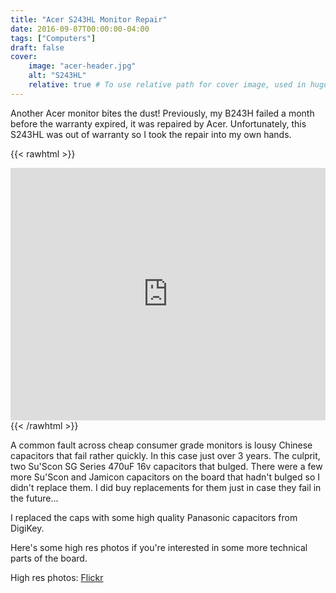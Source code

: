 ```yaml
---
title: "Acer S243HL Monitor Repair"
date: 2016-09-07T00:00:00-04:00
tags: ["Computers"]
draft: false
cover:
    image: "acer-header.jpg"
    alt: "S243HL"
    relative: true # To use relative path for cover image, used in hugo Page-bundles
---
```


Another Acer monitor bites the dust! Previously, my B243H failed a month before the warranty expired, it was repaired by Acer. Unfortunately, this S243HL was out of warranty so I took the repair into my own hands. 

{{< rawhtml >}}
<iframe width="100%" height="404" src="https://www.youtube.com/embed/FIskIZ_JoGc" frameborder="0" allowfullscreen></iframe>
{{< /rawhtml >}}



A common fault across cheap consumer grade monitors is lousy Chinese capacitors that fail rather quickly. In this case just over 3 years. The culprit, two Su'Scon SG Series 470uF 16v capacitors that bulged. There were a few more Su'Scon and Jamicon capacitors on the board that hadn't bulged so I didn't replace them. I did buy replacements for them just in case they fail in the future... 

I replaced the caps with some high quality Panasonic capacitors from DigiKey.

Here's some high res photos if you're interested in some more technical parts of the board.

High res photos: [Flickr](https://www.flickr.com/photos/anthonydiiorio/albums/72157670289213833)